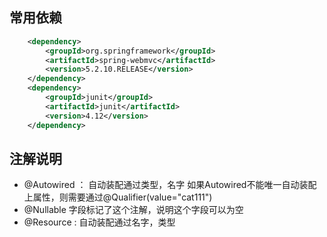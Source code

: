 ## 常用依赖
```xml
    <dependency>
        <groupId>org.springframework</groupId>
        <artifactId>spring-webmvc</artifactId>
        <version>5.2.10.RELEASE</version>
    </dependency>
    <dependency>
        <groupId>junit</groupId>
        <artifactId>junit</artifactId>
        <version>4.12</version>
    </dependency>

```

## 注解说明
- @Autowired ： 自动装配通过类型，名字
    如果Autowired不能唯一自动装配上属性，则需要通过@Qualifier(value="cat111")
- @Nullable 字段标记了这个注解，说明这个字段可以为空
- @Resource : 自动装配通过名字，类型